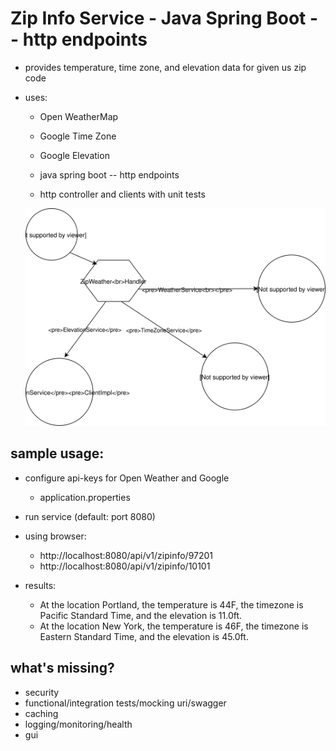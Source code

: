 # Zip Info Service - Java Spring Boot -- http endpoints

* provides temperature, time zone, and elevation data for given us zip code

* uses:
    * Open WeatherMap
    * Google Time Zone
    * Google Elevation
    
    * java spring boot -- http endpoints
    * http controller and clients with unit tests
    
    <img src="./ZipInfo%20Hexagonal%20Architecture.svg">
    

## sample usage:
* configure api-keys for Open Weather and Google
   * application.properties
* run service (default: port 8080)
* using browser:
    * http://localhost:8080/api/v1/zipinfo/97201
    * http://localhost:8080/api/v1/zipinfo/10101
    
* results:
    * At the location Portland, the temperature is 44F, the timezone is Pacific Standard Time, and the elevation is 11.0ft.
    * At the location New York, the temperature is 46F, the timezone is Eastern Standard Time, and the elevation is 45.0ft.
        
## what's missing?
* security
* functional/integration tests/mocking uri/swagger
* caching
* logging/monitoring/health
* gui
